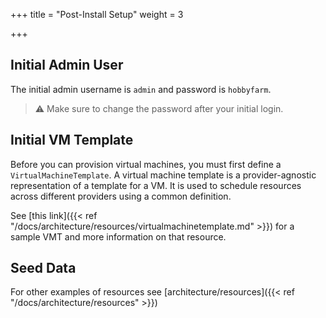 +++
title = "Post-Install Setup"
weight = 3

+++

## Initial Admin User

The initial admin username is `admin` and password is `hobbyfarm`. 

> :warning: Make sure to change the password after your initial login.

## Initial VM Template

Before you can provision virtual machines, you must first define a `VirtualMachineTemplate`. A virtual machine template is a provider-agnostic representation of a template for a VM. It is used to schedule resources across different providers using a common definition. 

See [this link]({{< ref "/docs/architecture/resources/virtualmachinetemplate.md" >}}) for a sample VMT and more information on that resource.

## Seed Data
For other examples of resources see [architecture/resources]({{< ref "/docs/architecture/resources" >}})